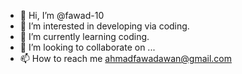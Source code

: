 - 👋 Hi, I’m @fawad-10
- 👀 I’m interested in developing via coding.
- 🌱 I’m currently learning coding.
- 💞️ I’m looking to collaborate on ...
- 📫 How to reach me  ahmadfawadawan@gmail.com

<!---
fawad-10/fawad-10 is a ✨ special ✨ repository because its `README.md` (this file) appears on your GitHub profile.
You can click the Preview link to take a look at your changes.
--->
